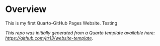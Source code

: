 # Overview
This is my first Quarto-GitHub Pages Website.  Testing

*This repo was initially generated from a Quarto template available here: https://github.com/jtr13/website-template.*



